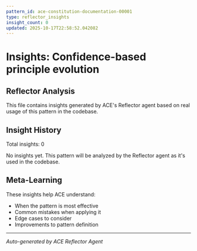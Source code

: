 ```yaml
---
pattern_id: ace-constitution-documentation-00001
type: reflector_insights
insight_count: 0
updated: 2025-10-17T22:58:52.042082
---
```

# Insights: Confidence-based principle evolution

## Reflector Analysis

This file contains insights generated by ACE's Reflector agent based on real usage of this pattern in the codebase.

## Insight History

Total insights: 0

No insights yet. This pattern will be analyzed by the Reflector agent as it's used in the codebase.

## Meta-Learning

These insights help ACE understand:
- When the pattern is most effective
- Common mistakes when applying it
- Edge cases to consider
- Improvements to pattern definition

---

*Auto-generated by ACE Reflector Agent*
